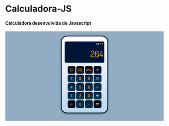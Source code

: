 # Calculadora-JS

#### Calculadora desenvolvida de Javascript

![Imagem da calculadora](https://raw.githubusercontent.com/LucasMMSilva/Calculadora-JS/main/calc-img.png)

